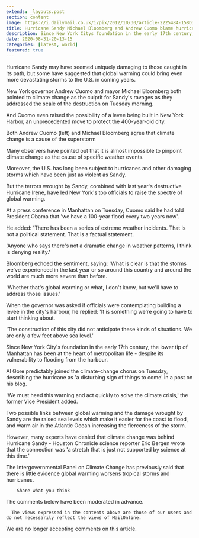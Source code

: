 ```yaml
---
extends: _layouts.post
section: content
image: https://i.dailymail.co.uk/i/pix/2012/10/30/article-2225484-158D3556000005DC-184_1024x615_large.jpg 
title: Hurricane Sandy Michael Bloomberg and Andrew Cuomo blame hurricane on climate change 
description: Since New York Citys foundation in the early 17th century, the lower tip of Manhattan has been at the heart of metropolitan life - despite its vulnerability to flooding from the harbour. Two possible links between global warming and the damage wrought by Sandy are the raised sea levels which make it easier for the coast to flood, and warm air in the Atlantic Ocean increasing the fierceness of the storm. 
date: 2020-08-31-20-13-15 
categories: [latest, world] 
featured: true 
--- 
```

Hurricane Sandy may have seemed uniquely damaging to those caught in its path, but some have suggested that global warming could bring even more devastating storms to the U.S. in coming years. 

New York governor Andrew Cuomo and mayor Michael Bloomberg both pointed to climate change as the culprit for Sandy's ravages as they addressed the scale of the destruction on Tuesday morning. 

And Cuomo even raised the possibility of a levee being built in New York Harbor, an unprecedented move to protect the 400-year-old city. 

Both Andrew Cuomo (left) and Michael Bloomberg agree that climate change is a cause of the superstorm

 Many observers have pointed out that it is almost impossible to pinpoint climate change as the cause of specific weather events. 

Moreover, the U.S. has long been subject to hurricanes and other damaging storms which have been just as violent as Sandy. 

But the terrors wrought by Sandy, combined with last year's destructive Hurricane Irene, have led New York's top officials to raise the spectre of global warming. 

At a press conference in Manhattan on Tuesday, Cuomo said he had told President Obama that 'we have a 100-year flood every two years now'. 

He added: 'There has been a series of extreme weather incidents. That is not a political statement. That is a factual statement. 

'Anyone who says there's not a dramatic change in weather patterns, I think is denying reality.' 

 Bloomberg echoed the sentiment, saying: 'What is clear is that the storms we've experienced in the last year or so around this country and around the world are much more severe than before. 

'Whether that's global warming or what, I don't know, but we'll have to address those issues.' 

When the governor was asked if officials were contemplating building a levee in the city's harbour, he replied: 'It is something we're going to have to start thinking about. 

 'The construction of this city did not anticipate these kinds of situations. We are only a few feet above sea level.' 

Since New York City's foundation in the early 17th century, the lower tip of Manhattan has been at the heart of metropolitan life - despite its vulnerability to flooding from the harbour.

 Al Gore predictably joined the climate-change chorus on Tuesday, describing the hurricane as 'a disturbing sign of things to come' in a post on his blog. 

'We must heed this warning and act quickly to solve the climate crisis,' the former Vice President added. 

Two possible links between global warming and the damage wrought by Sandy are the raised sea levels which make it easier for the coast to flood, and warm air in the Atlantic Ocean increasing the fierceness of the storm. 

 However, many experts have denied that climate change was behind Hurricane Sandy - Houston Chronicle science reporter Eric Bergen wrote that the connection was 'a stretch that is just not supported by science at this time.' 

The Intergovernmental Panel on Climate Change has previously said that there is little evidence global warming worsens tropical storms and hurricanes.


	    Share what you think
          

The comments below have been moderated in advance.


      The views expressed in the contents above are those of our users and do not necessarily reflect the views of MailOnline.
    

We are no longer accepting comments on this article.

